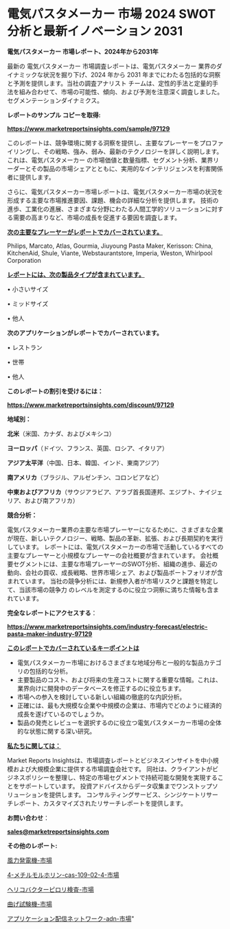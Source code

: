 # 電気パスタメーカー 市場 2024 SWOT 分析と最新イノベーション 2031

<strong>電気パスタメーカー 市場レポート、2024年から2031年</strong>

最新の 電気パスタメーカー 市場調査レポートは、電気パスタメーカー 業界のダイナミックな状況を掘り下げ、2024 年から 2031 年までにわたる包括的な洞察と予測を提供します。当社の調査アナリスト チームは、定性的手法と定量的手法を組み合わせて、市場の可能性、傾向、および予測を注意深く調査しました。 セグメンテーションダイナミクス。



<strong>レポートのサンプル コピーを取得:</strong> <a href=https://www.marketreportsinsights.com/sample/97129>

<strong><u>https://www.marketreportsinsights.com/sample/97129</u></strong></a>

このレポートは、競争環境に関する洞察を提供し、主要なプレーヤーをプロファイリングし、その戦略、強み、弱み、最新のテクノロジーを詳しく説明します。 これは、電気パスタメーカー の市場価値と数量指標、セグメント分析、業界リーダーとその製品の市場シェアとともに、実用的なインテリジェンスを利害関係者に提供します。

さらに、電気パスタメーカー市場レポートは、電気パスタメーカー市場の状況を形成する主要な市場推進要因、課題、機会の詳細な分析を提供します。 技術の進歩、工業化の進展、さまざまな分野にわたる人間工学的ソリューションに対する需要の高まりなど、市場の成長を促進する要因を調査します。



<strong><u>次の主要なプレーヤーがレポートでカバーされています。</u></strong>

Philips, Marcato, Atlas, Gourmia, Jiuyoung Pasta Maker, Kerisson: China, KitchenAid, Shule, Viante, Webstaurantstore, Imperia, Weston, Whirlpool Corporation



<strong><u><b>レポートには、次の製品タイプが含まれています。</b></u></strong>

• 小さいサイズ

• ミッドサイズ

• 他人



<strong><b>次のアプリケーションがレポートでカバーされています。</b></strong>

• レストラン

• 世帯

• 他人



<strong><b>このレポートの割引を受けるには：</b></strong><a href=https://www.marketreportsinsights.com/discount/97129>

<strong><u>https://www.marketreportsinsights.com/discount/97129</u></strong></a>



<strong>地域別：</strong>



<strong>北米</strong>（米国、カナダ、およびメキシコ）



<strong>ヨーロッパ</strong>（ドイツ、フランス、英国、ロシア、イタリア）



<strong>アジア太平洋</strong>（中国、日本、韓国、インド、東南アジア）



<strong>南アメリカ</strong>（ブラジル、アルゼンチン、コロンビアなど）



<strong>中東およびアフリカ</strong>（サウジアラビア、アラブ首長国連邦、エジプト、ナイジェリア、および南アフリカ）



<strong>競合分析：</strong>

電気パスタメーカー業界の主要な市場プレーヤーになるために、さまざまな企業が現在、新しいテクノロジー、戦略、製品の革新、拡張、および長期契約を実行しています。 レポートには、電気パスタメーカーの市場で活動しているすべての主要なプレーヤーと小規模なプレーヤーの会社概要が含まれています。 会社概要セグメントには、主要な市場プレーヤーのSWOT分析、組織の進歩、最近の動向、会社の買収、成長戦略、世界市場シェア、および製品ポートフォリオが含まれています。 当社の競争分析には、新規参入者が市場リスクと課題を特定して、当該市場の競争力 のレベルを測定するのに役立つ洞察に満ちた情報も含まれています。



<strong>完全なレポートにアクセスする</strong>：

<a href=https://www.marketreportsinsights.com/industry-forecast/electric-pasta-maker-industry-97129>

<strong><u>https://www.marketreportsinsights.com/industry-forecast/electric-pasta-maker-industry-97129</u></strong></a>



<strong><u><b>このレポートでカバーされているキーポイントは</b></u></strong>
<ul>
  <li>電気パスタメーカー市場におけるさまざまな地域分布と一般的な製品カテゴリの包括的な分析。</li>
  <li>主要製品のコスト、および将来の生産コストに関する重要な情報。これは、業界向けに開発中のデータベースを修正するのに役立ちます。</li>
  <li>市場への参入を検討している新しい組織の徹底的な内訳分析。</li>
  <li>正確には、最も大規模な企業や中規模の企業は、市場内でどのように経済的成長を遂げているのでしょうか。</li>
  <li>製品の発売とレビューを選択するのに役立つ電気パスタメーカー市場の全体的な状態に関する深い研究。</li>
</ul>


<strong><u><b>私たちに関しては：</b></u></strong>

Market Reports Insightsは、市場調査レポートとビジネスインサイトを中小規模および大規模企業に提供する市場調査会社です。 同社は、クライアントがビジネスポリシーを整理し、特定の市場セグメントで持続可能な開発を実現することをサポートしています。 投資アドバイスからデータ収集までワンストップソリューションを提供します。 コンサルティングサービス、シンジケートリサーチレポート、カスタマイズされたリサーチレポートを提供します。



<strong><b>お問い合わせ</b></strong>：

<a href=mailto:sales@marketreportsinsights.com>

<strong><u>sales@marketreportsinsights.com</u></strong></a>



<strong>その他のレポート:</strong>

<a href=https://www.linkedin.com/pulse/風力発電機-市場-2023-swot-分析と最新イノベーション-2030-pr-news-hub-7nd9f/>風力発電機-市場</a>

<a href=https://www.linkedin.com/pulse/4-メチルモルホリン-cas-109-02-4-市場-2023-推進要因と成長機会-uwvnf/>4-メチルモルホリン-cas-109-02-4-市場</a>

<a href=https://www.linkedin.com/pulse/ヘリコバクターピロリ検査-市場-2023-推進要因と成長機会-2030-klkyc/>ヘリコバクターピロリ検査-市場</a>

<a href=https://www.linkedin.com/pulse/曲げ試験機-市場-2023-swot-分析と最新イノベーション-2030-28p1f/>曲げ試験機-市場</a>

<a href=https://www.linkedin.com/pulse/アプリケーション配信ネットワーク-adn-市場-2023-総利益と主要ベンダー-x6fuf/>アプリケーション配信ネットワーク-adn-市場</a>"
